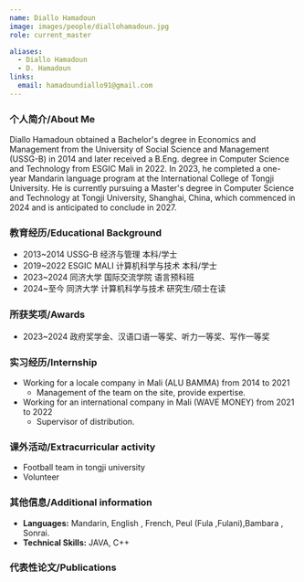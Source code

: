 ```yaml
---
name: Diallo Hamadoun
image: images/people/diallohamadoun.jpg
role: current_master

aliases:
  - Diallo Hamadoun
  - D. Hamadoun
links:
  email: hamadoundiallo91@gmail.com
---
```


### 个人简介/About Me
Diallo Hamadoun obtained a Bachelor's degree in Economics and Management from the University of Social Science and Management (USSG-B) in 2014 and later received a B.Eng. degree in Computer Science and Technology from ESGIC Mali in 2022. In 2023, he completed a one-year Mandarin language program at the International College of Tongji University. He is currently pursuing a Master's degree in Computer Science and Technology at Tongji University, Shanghai, China, which commenced in 2024 and is anticipated to conclude in 2027.

### 教育经历/Educational Background
- 2013~2014 USSG-B 经济与管理 本科/学士
- 2019~2022 ESGIC MALI 计算机科学与技术 本科/学士
- 2023~2024 同济大学 国际交流学院 语言预科班
- 2024~至今 同济大学 计算机科学与技术 研究生/硕士在读

### 所获奖项/Awards
- 2023~2024 政府奖学金、汉语口语一等奖、听力一等奖、写作一等奖

### 实习经历/Internship
- Working for a locale company in Mali (ALU BAMMA) from 2014 to 2021
  - Management of the team on the site, provide expertise.
- Working for an international company in Mali (WAVE MONEY) from 2021 to 2022
  - Supervisor of distribution.

### 课外活动/Extracurricular activity
- Football team in tongji university
- Volunteer

### 其他信息/Additional information
- **Languages:** Mandarin, English , French, Peul (Fula ,Fulani),Bambara , Sonrai.
- **Technical Skills:** JAVA, C++

### 代表性论文/Publications
